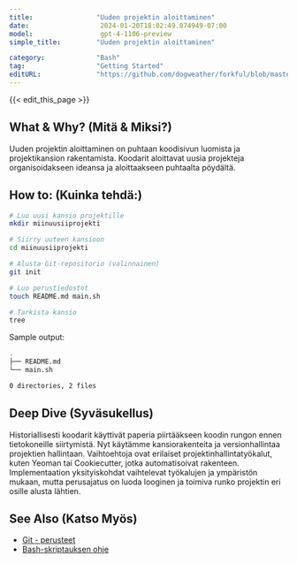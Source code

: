 ```yaml
---
title:                "Uuden projektin aloittaminen"
date:                  2024-01-20T18:02:49.074949-07:00
model:                 gpt-4-1106-preview
simple_title:         "Uuden projektin aloittaminen"

category:             "Bash"
tag:                  "Getting Started"
editURL:              "https://github.com/dogweather/forkful/blob/master/content/fi/bash/starting-a-new-project.md"
---
```


{{< edit_this_page >}}

## What & Why? (Mitä & Miksi?)
Uuden projektin aloittaminen on puhtaan koodisivun luomista ja projektikansion rakentamista. Koodarit aloittavat uusia projekteja organisoidakseen ideansa ja aloittaakseen puhtaalta pöydältä.

## How to: (Kuinka tehdä:)
```Bash
# Luo uusi kansio projektille
mkdir miinuusiiprojekti

# Siirry uuteen kansioon
cd miinuusiiprojekti

# Alusta Git-repositorio (valinnainen)
git init

# Luo perustiedostot
touch README.md main.sh

# Tarkista kansio
tree
```
Sample output:
```Bash
.
├── README.md
└── main.sh

0 directories, 2 files
```

## Deep Dive (Syväsukellus)
Historiallisesti koodarit käyttivät paperia piirtääkseen koodin rungon ennen tietokoneille siirtymistä. Nyt käytämme kansiorakenteita ja versionhallintaa projektien hallintaan. Vaihtoehtoja ovat erilaiset projektinhallintatyökalut, kuten Yeoman tai Cookiecutter, jotka automatisoivat rakenteen. Implementaation yksityiskohdat vaihtelevat työkalujen ja ympäristön mukaan, mutta perusajatus on luoda looginen ja toimiva runko projektin eri osille alusta lähtien.

## See Also (Katso Myös)
- [Git - perusteet](https://git-scm.com/book/fi/v2/Aloittaminen-Gitin-perusteet)
- [Bash-skriptauksen ohje](https://www.gnu.org/software/bash/manual/)
